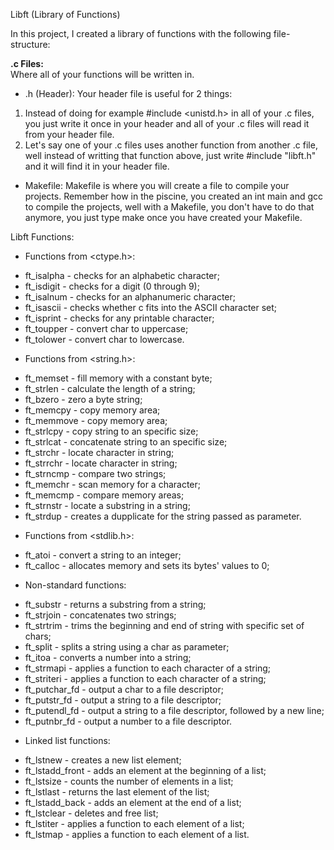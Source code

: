 Libft (Library of Functions)

In this project, I created a library of functions with the following file-structure:

<b> .c Files: </b> <br>
Where all of your functions will be written in.

- .h (Header):
Your header file is useful for 2 things:

1) Instead of doing for example #include <unistd.h> in all of your .c files, you just write it once in your header and all of your .c files will read it from your header file.
2) Let's say one of your .c files uses another function from another .c file, well instead of writting that function above, just write #include "libft.h" and it will find it in your header file.

- Makefile:
Makefile is where you will create a file to compile your projects. Remember how in the piscine, you created an int main and gcc to compile the projects, well with a Makefile, you don't have to do that anymore, you just type make once you have created your Makefile.

Libft Functions:

* Functions from <ctype.h>:
- ft_isalpha - checks for an alphabetic character;
- ft_isdigit - checks for a digit (0 through 9);
- ft_isalnum - checks for an alphanumeric character;
- ft_isascii - checks whether c fits into the ASCII character set;
- ft_isprint - checks for any printable character;
- ft_toupper - convert char to uppercase;
- ft_tolower - convert char to lowercase.

* Functions from <string.h>:
- ft_memset - fill memory with a constant byte;
- ft_strlen - calculate the length of a string;
- ft_bzero - zero a byte string;
- ft_memcpy - copy memory area;
- ft_memmove - copy memory area;
- ft_strlcpy - copy string to an specific size;
- ft_strlcat - concatenate string to an specific size;
- ft_strchr - locate character in string;
- ft_strrchr - locate character in string;
- ft_strncmp - compare two strings;
- ft_memchr - scan memory for a character;
- ft_memcmp - compare memory areas;
- ft_strnstr - locate a substring in a string;
- ft_strdup - creates a dupplicate for the string passed as parameter.

* Functions from <stdlib.h>:
- ft_atoi - convert a string to an integer;
- ft_calloc - allocates memory and sets its bytes' values to 0;

* Non-standard functions:
- ft_substr - returns a substring from a string;
- ft_strjoin - concatenates two strings;
- ft_strtrim - trims the beginning and end of string with specific set of chars;
- ft_split - splits a string using a char as parameter;
- ft_itoa - converts a number into a string;
- ft_strmapi - applies a function to each character of a string;
- ft_striteri - applies a function to each character of a string;
- ft_putchar_fd - output a char to a file descriptor;
- ft_putstr_fd - output a string to a file descriptor;
- ft_putendl_fd - output a string to a file descriptor, followed by a new line;
- ft_putnbr_fd - output a number to a file descriptor.

* Linked list functions:
- ft_lstnew - creates a new list element;
- ft_lstadd_front - adds an element at the beginning of a list;
- ft_lstsize - counts the number of elements in a list;
- ft_lstlast - returns the last element of the list;
- ft_lstadd_back - adds an element at the end of a list;
- ft_lstclear - deletes and free list;
- ft_lstiter - applies a function to each element of a list;
- ft_lstmap - applies a function to each element of a list.

